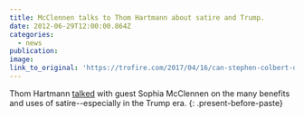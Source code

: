 ```yaml
---
title: McClennen talks to Thom Hartmann about satire and Trump.
date: 2012-06-29T12:00:00.864Z
categories: 
  - news
publication:
image:
link_to_original: 'https://trofire.com/2017/04/16/can-stephen-colbert-defeat-trump-thom-hartmann-program/'
---
```



Thom Hartmann [talked](https://trofire.com/2017/04/16/can-stephen-colbert-defeat-trump-thom-hartmann-program/) with guest Sophia McClennen on the many benefits and uses of satire--especially in the Trump era.
{: .present-before-paste}